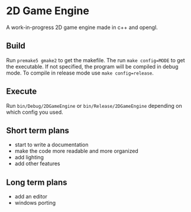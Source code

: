 # 2D Game Engine
A work-in-progress 2D game engine made in c++ and opengl.

## Build
Run `premake5 gmake2` to get the makefile. 
The run `make config=MODE` to get the executable. If not specified, the program will be compiled in debug mode. To compile in release mode use `make config=release`.

## Execute
Run `bin/Debug/2DGameEngine` or `bin/Release/2DGameEngine` depending on which config you used.

## Short term plans
- start to write a documentation
- make the code more readable and more organized
- add lighting
- add other features

## Long term plans
- add an editor
- windows porting
